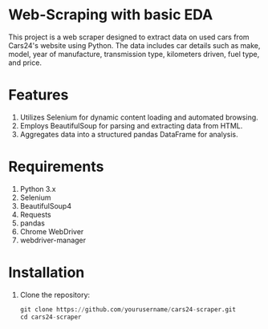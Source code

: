 # Web-Scraping with basic EDA 

This project is a web scraper designed to extract data on used cars from Cars24's website using Python. The data includes car details such as make, model, year of manufacture, transmission type, kilometers driven, fuel type, and price.

# Features
1. Utilizes Selenium for dynamic content loading and automated browsing.
2. Employs BeautifulSoup for parsing and extracting data from HTML.
3. Aggregates data into a structured pandas DataFrame for analysis.

# Requirements
1. Python 3.x
2. Selenium
3. BeautifulSoup4
4. Requests
5. pandas
6. Chrome WebDriver
7. webdriver-manager

# Installation
  1. Clone the repository:
     ```python
     git clone https://github.com/yourusername/cars24-scraper.git
     cd cars24-scraper
     ```
     

